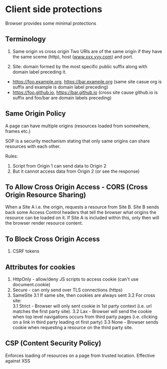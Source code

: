 # Client side protections

Browser provides some minimal protections

## Terminology
1. Same origin vs cross origin
Two URIs are of the same origin if they have the same sceme (http), host (www.xxx.yyy.com) and port.

2. Site: domain formed by the most specific public suffix along with domain label preceding it.  
* https://foo.example.org, https://bar.example.org (same site casue org is suffix and example is domain label preceding)
* https://foo.github.io, https://bar.github.io (cross site cause github.io is suffix and foo/bar are domain labels preceding)

## Same Origin Policy  
A page can have multiple origins (resources loaded from somewhere, frames etc.)  

SOP is a security mechanism stating that only same origins can share resources with each other.   

Rules:  
1. Script from Origin 1 can send data to Origin 2  
2. But it cannot access data from Origin 2 (or see the response)  

## To Allow Cross Origin Access - CORS (Cross Origin Resource Sharing)

When a Site A i.e. the origin, requests a resource from Site B. Site B sends back some Access Control headers that tell the browser what origins the resource can be loaded on it. If Site A is included within this, only then will the browser render resource content.

## To Block Cross Origin Access
1. CSRF tokens

## Attributes for cookies
1. HttpOnly - allow/deny JS scripts to access cookie (can't use document.cookie)
2. Secure - can only send over TLS connections (https)
3. SameSite 
    3.1 If same site, then cookies are always sent
    3.2 For cross site:   
        3.1 Strict  - Browser will only sent cookie in 1st party context (i.e. url matches the first party site). 
        3.2 Lax - Browser will send the cookie when top level navigations occurs from third party pages (i.e. clicking on a link in third party leading ot first party)
        3.3 None - Browser sends cookie when requesting a resource on the third party site.


## CSP (Content Security Policy)
Enforces loading of resources on a page from trusted location. 
Effective against XSS



